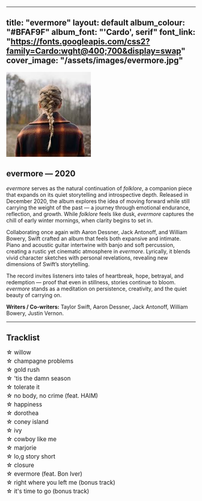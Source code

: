 
---
title: "evermore"
layout: default
album_colour: "#BFAF9F"
album_font: "'Cardo', serif"
font_link: "https://fonts.googleapis.com/css2?family=Cardo:wght@400;700&display=swap"
cover_image: "/assets/images/evermore.jpg"
---

<style>
/* Remove default list bullets */
ul {
  list-style-type: none;
  padding-left: 0;
  margin-left: 0;
}

/* Tidy up line spacing and alignment */
ul li {
  margin: 4px 0;
  font-size: 1.1em;
  text-indent: -1em;
  padding-left: 1em;
}
</style>



![evermore album cover](/assets/images/evermore.jpg)

## evermore — 2020

*evermore* serves as the natural continuation of *folklore*, a companion piece that expands on its quiet storytelling and introspective depth. Released in December 2020, the album explores the idea of moving forward while still carrying the weight of the past — a journey through emotional endurance, reflection, and growth. While *folklore* feels like dusk, *evermore* captures the chill of early winter mornings, when clarity begins to set in.

Collaborating once again with Aaron Dessner, Jack Antonoff, and William Bowery, Swift crafted an album that feels both expansive and intimate. Piano and acoustic guitar intertwine with banjo and soft percussion, creating a rustic yet cinematic atmosphere in *evermore*. Lyrically, it blends vivid character sketches with personal revelations, revealing new dimensions of Swift’s storytelling.

The record invites listeners into tales of heartbreak, hope, betrayal, and redemption — proof that even in stillness, stories continue to bloom. *evermore* stands as a meditation on persistence, creativity, and the quiet beauty of carrying on.

**Writers / Co-writers:** Taylor Swift, Aaron Dessner, Jack Antonoff, William Bowery, Justin Vernon.

---

## Tracklist  

<ul>
<li>☆ willow</li>
<li>☆ champagne problems</li>
<li>☆ gold rush</li>
<li>☆ 'tis the damn season</li>
<li>☆ tolerate it</li>
<li>☆ no body, no crime (feat. HAIM)</li>
<li>☆ happiness</li>
<li>☆ dorothea</li>
<li>☆ coney island</li>
<li>☆ ivy</li>
<li>☆ cowboy like me</li>
<li>☆ marjorie</li>
<li>☆ lo,g story short</li>
<li>☆ closure</li>
<li>☆ evermore (feat. Bon Iver)</li>
<li>☆ right where you left me (bonus track)</li>
<li>☆ it's time to go (bonus track)</li>
<ul>
